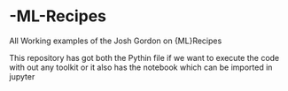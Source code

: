 # -ML-Recipes
All Working examples of the Josh Gordon on {ML}Recipes

This repository has got both the Pythin file if we want to execute the code with out any toolkit or it also has the notebook which can be imported in jupyter
